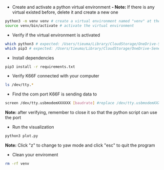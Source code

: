 - Create and activate a python virtual environment
  **- Note:** If there is any virtual existed before, delete it and create a new one

```sh
python3 -m venv venv # create a virtual environment named "venv" at the current directory
source venv/bin/activate # activate the virtual environment
```

- Verify if the virtual environment is activated

```sh
which python3 # expected: /Users/tieuma/Library/CloudStorage/OneDrive-Seneca/Seneca/SEMESTER5/SED500/a4/a4/venv/bin/python3
which pip3 # expected: /Users/tieuma/Library/CloudStorage/OneDrive-Seneca/Seneca/SEMESTER5/SED500/a4/a4/venv/bin/pip3
```

- Install dependencies

```sh
pip3 install -r requirements.txt
```

- Verify K66F connected with your computer

```sh
ls /dev/tty.*
```

- Find the com port K66F is sending data to

```sh
screen /dev/tty.usbmodemXXXXXX [baudrate] #replace /dev/tty.usbmodemXXXXXX with the port K66F is connected to and baudrate is 115200 as default
```

**Note:** after verifying, remember to close it so that the python script can use the port

- Run the visualization

```sh
python3 plot.py
```

**Note:** Click "z" to change to yaw mode and click "esc" to quit the program

- Clean your enviroment

```sh
rm -rf venv
```